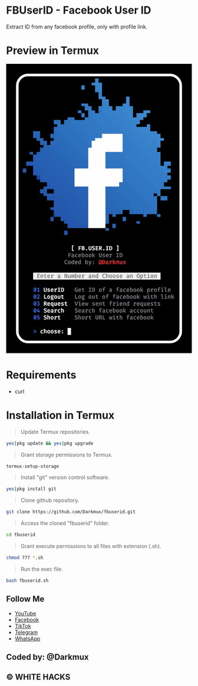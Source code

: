 # FBUserID - Facebook User ID
Extract ID from any facebook profile, only with profile link.
# Preview in Termux
![FBUserID](https://github.com/Darkmux/fbuserid/blob/main/images/fbuserid.jpg)
# Requirements
* curl
# Installation in Termux
> Update Termux repositories.
```bash
yes|pkg update && yes|pkg upgrade
```
> Grant storage permissions to Termux.
```bash
termux-setup-storage
```
> Install "git" version control software.
```bash
yes|pkg install git
```
> Clone github repository.
```bash
git clone https://github.com/Darkmux/fbuserid.git
```
> Access the cloned "fbuserid" folder.
```bash
cd fbuserid
```
> Grant execute permissions to all files with extension (.sh).
```bash
chmod 777 *.sh
```
> Run the exec file.
```bash
bash fbuserid.sh
```
## Follow Me
* [YouTube](https://youtube.com/channel/UCfMjNcFvJae_9g7wQI2W7EA)
* [Facebook](https://www.facebook.com/whitehacks00 "WHITE HACKS")
* [TikTok](https://tiktok.com/@whitehacks00 "WHITE HACKS")
* [Telegram](https://t.me/whitehacks00 "WHITE HACKS")
* [WhatsApp](https://wa.me/+593981480757 "Darkmux")
## Coded by: @Darkmux
## © WHITE HACKS
